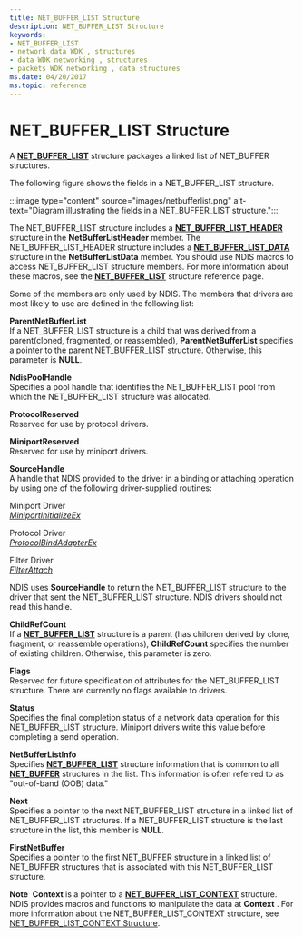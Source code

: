 ```yaml
---
title: NET_BUFFER_LIST Structure
description: NET_BUFFER_LIST Structure
keywords:
- NET_BUFFER_LIST
- network data WDK , structures
- data WDK networking , structures
- packets WDK networking , data structures
ms.date: 04/20/2017
ms.topic: reference
---
```


# NET\_BUFFER\_LIST Structure





A [**NET\_BUFFER\_LIST**](/windows-hardware/drivers/ddi/nbl/ns-nbl-net_buffer_list) structure packages a linked list of NET\_BUFFER structures.

The following figure shows the fields in a NET\_BUFFER\_LIST structure.

:::image type="content" source="images/netbufferlist.png" alt-text="Diagram illustrating the fields in a NET_BUFFER_LIST structure.":::

The NET\_BUFFER\_LIST structure includes a [**NET\_BUFFER\_LIST\_HEADER**](/windows-hardware/drivers/ddi/nbl/ns-nbl-net_buffer_list_header) structure in the **NetBufferListHeader** member. The NET\_BUFFER\_LIST\_HEADER structure includes a [**NET\_BUFFER\_LIST\_DATA**](/windows-hardware/drivers/ddi/nbl/ns-nbl-net_buffer_list_data) structure in the **NetBufferListData** member. You should use NDIS macros to access NET\_BUFFER\_LIST structure members. For more information about these macros, see the [**NET\_BUFFER\_LIST**](/windows-hardware/drivers/ddi/nbl/ns-nbl-net_buffer_list) structure reference page.

Some of the members are only used by NDIS. The members that drivers are most likely to use are defined in the following list:

<a href="" id="parentnetbufferlist"></a>**ParentNetBufferList**  
If a NET\_BUFFER\_LIST structure is a child that was derived from a parent(cloned, fragmented, or reassembled), **ParentNetBufferList** specifies a pointer to the parent NET\_BUFFER\_LIST structure. Otherwise, this parameter is **NULL**.

<a href="" id="ndispoolhandle"></a>**NdisPoolHandle**  
Specifies a pool handle that identifies the NET\_BUFFER\_LIST pool from which the NET\_BUFFER\_LIST structure was allocated.

<a href="" id="protocolreserved"></a>**ProtocolReserved**  
Reserved for use by protocol drivers.

<a href="" id="miniportreserved"></a>**MiniportReserved**  
Reserved for use by miniport drivers.

<a href="" id="sourcehandle"></a>**SourceHandle**  
A handle that NDIS provided to the driver in a binding or attaching operation by using one of the following driver-supplied routines:

<a href="" id="miniport-driver"></a>Miniport Driver  
[*MiniportInitializeEx*](/windows-hardware/drivers/ddi/ndis/nc-ndis-miniport_initialize)

<a href="" id="protocol-driver"></a>Protocol Driver  
[*ProtocolBindAdapterEx*](/windows-hardware/drivers/ddi/ndis/nc-ndis-protocol_bind_adapter_ex)

<a href="" id="filter-driver"></a>Filter Driver  
[*FilterAttach*](/windows-hardware/drivers/ddi/ndis/nc-ndis-filter_attach)

NDIS uses **SourceHandle** to return the NET\_BUFFER\_LIST structure to the driver that sent the NET\_BUFFER\_LIST structure. NDIS drivers should not read this handle.

<a href="" id="childrefcount"></a>**ChildRefCount**  
If a [**NET\_BUFFER\_LIST**](/windows-hardware/drivers/ddi/nbl/ns-nbl-net_buffer_list) structure is a parent (has children derived by clone, fragment, or reassemble operations), **ChildRefCount** specifies the number of existing children. Otherwise, this parameter is zero.

<a href="" id="flags"></a>**Flags**  
Reserved for future specification of attributes for the NET\_BUFFER\_LIST structure. There are currently no flags available to drivers.

<a href="" id="status"></a>**Status**  
Specifies the final completion status of a network data operation for this NET\_BUFFER\_LIST structure. Miniport drivers write this value before completing a send operation.

<a href="" id="netbufferlistinfo"></a>**NetBufferListInfo**  
Specifies [**NET\_BUFFER\_LIST**](/windows-hardware/drivers/ddi/nbl/ns-nbl-net_buffer_list) structure information that is common to all [**NET\_BUFFER**](/windows-hardware/drivers/ddi/nbl/ns-nbl-net_buffer) structures in the list. This information is often referred to as "out-of-band (OOB) data."

<a href="" id="next"></a>**Next**  
Specifies a pointer to the next NET\_BUFFER\_LIST structure in a linked list of NET\_BUFFER\_LIST structures. If a NET\_BUFFER\_LIST structure is the last structure in the list, this member is **NULL**.

<a href="" id="firstnetbuffer"></a>**FirstNetBuffer**  
Specifies a pointer to the first NET\_BUFFER structure in a linked list of NET\_BUFFER structures that is associated with this NET\_BUFFER\_LIST structure.

**Note**  **Context** is a pointer to a [**NET\_BUFFER\_LIST\_CONTEXT**](/windows-hardware/drivers/ddi/nbl/ns-nbl-net_buffer_list_context) structure. NDIS provides macros and functions to manipulate the data at **Context** . For more information about the NET\_BUFFER\_LIST\_CONTEXT structure, see [NET\_BUFFER\_LIST\_CONTEXT Structure](net-buffer-list-context-structure.md).

 

 

